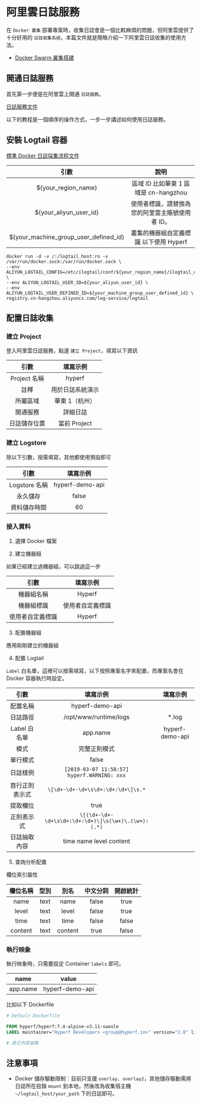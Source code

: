 # 阿里雲日誌服務

在 `Docker 叢集` 部署專案時，收集日誌會是一個比較麻煩的問題，但阿里雲提供了十分好用的 `日誌收集系統`，本篇文件就是簡略介紹一下阿里雲日誌收集的使用方法。

* [Docker Swarm 叢集搭建](zh-tw/tutorial/docker-swarm.md)

## 開通日誌服務

首先第一步便是在阿里雲上開通 `日誌服務`。

[日誌服務文件](https://help.aliyun.com/product/28958.html)

以下的教程是一個順序的操作方式，一步一步講述如何使用日誌服務。

## 安裝 Logtail 容器

[標準 Docker 日誌採集流程文件](https://help.aliyun.com/document_detail/66659.html)

|                 引數                  |                    說明                     |
| :-----------------------------------: | :-----------------------------------------: |
|          ${your_region_name}          |    區域 ID 比如華東 1 區域是 cn-hangzhou    |
|        ${your_aliyun_user_id}         | 使用者標識，請替換為您的阿里雲主賬號使用者 ID。 |
| ${your_machine_group_user_defined_id} |   叢集的機器組自定義標識 以下使用 Hyperf    |

```
docker run -d -v /:/logtail_host:ro -v /var/run/docker.sock:/var/run/docker.sock \
--env ALIYUN_LOGTAIL_CONFIG=/etc/ilogtail/conf/${your_region_name}/ilogtail_config.json \
--env ALIYUN_LOGTAIL_USER_ID=${your_aliyun_user_id} \
--env ALIYUN_LOGTAIL_USER_DEFINED_ID=${your_machine_group_user_defined_id} \
registry.cn-hangzhou.aliyuncs.com/log-service/logtail
```

## 配置日誌收集

### 建立 Project

登入阿里雲日誌服務，點選 `建立 Project`，填寫以下資訊

|     引數     |     填寫示例     |
| :----------: | :--------------: |
| Project 名稱 |      hyperf      |
|     註釋     | 用於日誌系統演示 |
|   所屬區域   |  華東 1（杭州）  |
|   開通服務   |     詳細日誌     |
| 日誌儲存位置 |   當前 Project   |

### 建立 Logstore

除以下引數，按需填寫，其他都使用預設即可

|     引數      |    填寫示例     |
| :-----------: | :-------------: |
| Logstore 名稱 | hyperf-demo-api |
|   永久儲存    |      false      |
| 資料儲存時間  |       60        |

### 接入資料

1. 選擇 Docker 檔案

2. 建立機器組

如果已經建立過機器組，可以跳過這一步

|      引數      |    填寫示例    |
| :------------: | :------------: |
|   機器組名稱   |     Hyperf     |
|   機器組標識   | 使用者自定義標識 |
| 使用者自定義標識 |     Hyperf     |

3. 配置機器組

應用剛剛建立的機器組

4. 配置 Logtail

`Label` 白名單，這裡可以按需填寫，以下按照專案名字來配置，而專案名會在 Docker 容器執行時設定。

|      引數      |                      填寫示例                       |    填寫示例     |
| :------------: | :-------------------------------------------------: | :-------------: |
|    配置名稱    |                   hyperf-demo-api                   |                 |
|    日誌路徑    |                /opt/www/runtime/logs                |      *.log      |
|  Label 白名單  |                      app.name                       | hyperf-demo-api |
|      模式      |                    完整正則模式                     |                 |
|    單行模式    |                        false                        |                 |
|    日誌樣例    |     `[2019-03-07 11:58:57] hyperf.WARNING: xxx`     |                 |
| 首行正則表示式 |         `\[\d+-\d+-\d+\s\d+:\d+:\d+\]\s.*`          |                 |
|    提取欄位    |                        true                         |                 |
|   正則表示式   | `\[(\d+-\d+-\d+\s\d+:\d+:\d+)\]\s(\w+)\.(\w+):(.*)` |                 |
|  日誌抽取內容  |               time name level content               |                 |

5. 查詢分析配置

欄位索引屬性

| 欄位名稱 | 型別  |  別名   | 中文分詞 | 開啟統計 |
| :------: | :---: | :-----: | :------: | :------: |
|   name   | text  |  name   |  false   |   true   |
|  level   | text  |  level  |  false   |   true   |
|   time   | text  |  time   |  false   |  false   |
| content  | text  | content |   true   |  false   |

### 執行映象

執行映象時，只需要設定 Container `labels` 即可。

|   name   |      value      |
| :------: | :-------------: |
| app.name | hyperf-demo-api |

比如以下 Dockerfile

```Dockerfile
# Default Dockerfile

FROM hyperf/hyperf:7.4-alpine-v3.11-swoole
LABEL maintainer="Hyperf Developers <group@hyperf.io>" version="1.0" license="MIT" app.name="hyperf-demo-api"

# 其它內容省略
```

## 注意事項

- Docker 儲存驅動限制：目前只支援 `overlay`、`overlay2`，其他儲存驅動需將日誌所在目錄 `mount` 到本地，然後改為收集宿主機 `~/logtail_host/your_path` 下的日誌即可。



